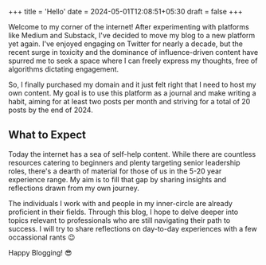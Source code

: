 +++
title = 'Hello'
date = 2024-05-01T12:08:51+05:30
draft = false
+++

Welcome to my corner of the internet! After experimenting with platforms like Medium and Substack, I've decided to move my blog to a new platform yet again. I've enjoyed engaging on Twitter for nearly a decade, but the recent surge in toxicity and the dominance of influence-driven content have spurred me to seek a space where I can freely express my thoughts, free of algorithms dictating engagement.

So, I finally purchased my domain and it just felt right that I need to host my own content. My goal is to use this platform as a journal and make writing a habit, aiming for at least two posts per month and striving for a total of 20 posts by the end of 2024.

## What to Expect
Today the internet has a sea of self-help content. While there are countless resources catering to beginners and plenty targeting senior leadership roles, there's a dearth of material for those of us in the 5-20 year experience range. My aim is to fill that gap by sharing insights and reflections drawn from my own journey.

The individuals I work with and people in my inner-circle are already proficient in their fields. Through this blog, I hope to delve deeper into topics relevant to professionals who are still navigating their path to success. I will try to share reflections on day-to-day experiences with a few occassional rants 😉

Happy Blogging! 😎